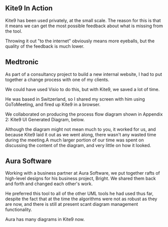 Kite9 In Action
---------------

Kite9 has been used privately, at the small scale.  The reason for this is that it means we can get the most possible feedback about what is missing from the tool.

Throwing it out "to the internet" obviously means more eyeballs, but the quality of the feedback is much lower.

## Medtronic

As part of a consultancy project to build a new internal website, I had
to put together a change process with one of my clients.

We could have used Visio to do this, but with Kite9, we saved a lot of time. 

He was based in Switzerland, so I shared my screen with him using
GoToMeeting, and fired up Kite9 in a browser.

We collaborated on producing the process flow diagram shown in Appendix
2: Kite9 UI Generated Diagram, below. 

Although the diagram might not mean much to you, it worked for us, and
because Kite9 laid it out as we went along, there wasn't any wasted time
during the meeting.A much larger
portion of our time was spent on discussing the content of the diagram,
and very little on how it looked.

## Aura Software

Working with a business partner at Aura Software, we put together rafts of high-level designs for his business project, Bright.  We shared them back and forth and changed each other's work. 

He preferred this tool to all of the other UML tools he had used thus
far, despite the fact that at the time the algorithms were not as robust
as they are now, and there is still at present scant diagram management
functionality.

Aura has many diagrams in Kite9 now.